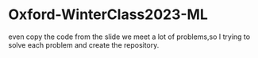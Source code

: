 # Oxford-WinterClass2023-ML
even copy the code from the slide we meet a lot of problems,so I trying to solve each problem and create the repository.
